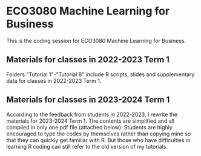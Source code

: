 # ECO3080 Machine Learning for Business
This is the coding session for ECO3080 Machine Learning for Business.
## Materials for classes in 2022-2023 Term 1
Folders "Tutorial 1"-"Tutorial 8" include R scripts, slides and supplementary data for classes in 2022-2023 Term 1.
## Materials for classes in 2023-2024 Term 1
According to the feedback from students in 2022-2023, I rewrite the materials for 2023-2024 Term 1. The contents are simplified and all compiled in only one pdf file (attached below). Students are highly encouraged to type the codes by themselves rather than copying mine so that they can quickly get familiar with R. But those who have difficulties in learning R coding can still refer to the old version of my tutorials. 
